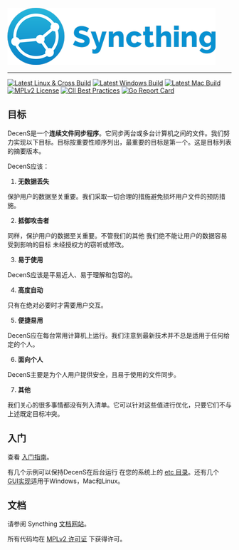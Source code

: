 [![Syncthing][14]][15]

---

[![Latest Linux & Cross Build](https://img.shields.io/teamcity/https/build.syncthing.net/s/Syncthing_BuildLinuxCross.svg?style=flat-square&label=linux+%26+cross+build)](https://build.syncthing.net/viewType.html?buildTypeId=Syncthing_BuildLinuxCross&guest=1)
[![Latest Windows Build](https://img.shields.io/teamcity/https/build.syncthing.net/s/Syncthing_BuildWindows.svg?style=flat-square&label=windows+build)](https://build.syncthing.net/viewType.html?buildTypeId=Syncthing_BuildWindows&guest=1)
[![Latest Mac Build](https://img.shields.io/teamcity/https/build.syncthing.net/s/Syncthing_BuildMac.svg?style=flat-square&label=mac+build)](https://build.syncthing.net/viewType.html?buildTypeId=Syncthing_BuildMac&guest=1)
[![MPLv2 License](https://img.shields.io/badge/license-MPLv2-blue.svg?style=flat-square)](https://www.mozilla.org/MPL/2.0/)
[![CII Best Practices](https://bestpractices.coreinfrastructure.org/projects/88/badge)](https://bestpractices.coreinfrastructure.org/projects/88)
[![Go Report Card](https://goreportcard.com/badge/github.com/syncthing/syncthing)](https://goreportcard.com/report/github.com/syncthing/syncthing)

## 目标

DecenS是一个**连续文件同步程序**。它同步两台或多台计算机之间的文件。我们努力实现以下目标。目标按重要性顺序列出，最重要的目标是第一个。这是目标列表的摘要版本。

DecenS应该：

1. **无数据丢失**

保护用户的数据至关重要。我们采取一切合理的措施避免损坏用户文件的预防措施。

2. **抵御攻击者**

同样，保护用户的数据至关重要。不管我们的其他
   我们绝不能让用户的数据容易受到影响的目标
   未经授权方的窃听或修改。

3. **易于使用**

DecenS应该是平易近人、易于理解和包容的。

4. **高度自动**

只有在绝对必要时才需要用户交互。

5. **便捷易用**

DecenS应在每台常用计算机上运行。我们注意到最新技术并不总是适用于任何给定的个人。

6. **面向个人**

DecenS主要是为个人用户提供安全，且易于使用的文件同步。

7. **其他**

我们关心的很多事情都没有列入清单。它可以针对这些值进行优化，只要它们不与上述既定目标冲突。

## 入门

查看 [入门指南][2]。

有几个示例可以保持DecenS在后台运行
在您的系统上的 [etc 目录][3]。还有几个 [GUI实现][11]适用于Windows，Mac和Linux。

## 文档

请参阅 Syncthing [文档网站][6]。

所有代码均在 [MPLv2 许可证][7] 下获得许可。

[1]:https://docs.syncthing.net/specs/bep-v1.html
[2]:https://docs.syncthing.net/intro/getting-started.html
[3]:https://github.com/syncthing/syncthing/blob/main/etc
[5]:https://docs.syncthing.net/dev/building.html
[6]:https://docs.syncthing.net/
[7]:https://github.com/syncthing/syncthing/blob/main/LICENSE
[8]:https://forum.syncthing.net/
[10]:https://github.com/syncthing/syncthing/issues
[11]:https://docs.syncthing.net/users/contrib.html#gui-wrappers
[12]:https://www.bountysource.com/teams/syncthing/issues
[13]:https://github.com/syncthing/syncthing/blob/main/GOALS.md
[14]:assets/logo-text-128.png
[15]:https://syncthing.net/
[16]:https://github.com/syncthing/syncthing/blob/main/README-Docker.md
[17]:https://github.com/syncthing/docs
